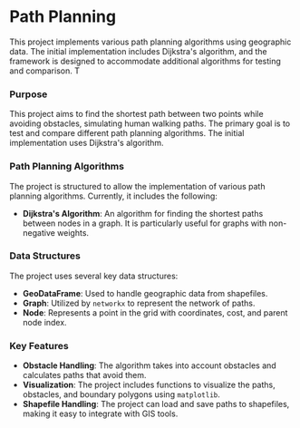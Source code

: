 # Path Planning

This project implements various path planning algorithms using geographic data. The initial implementation includes Dijkstra's algorithm, and the framework is designed to accommodate additional algorithms for testing and comparison. T

### Purpose

This project aims to find the shortest path between two points while avoiding obstacles, simulating human walking paths. The primary goal is to test and compare different path planning algorithms. The initial implementation uses Dijkstra's algorithm.

### Path Planning Algorithms

The project is structured to allow the implementation of various path planning algorithms. Currently, it includes the following:

- **Dijkstra's Algorithm**: An algorithm for finding the shortest paths between nodes in a graph. It is particularly useful for graphs with non-negative weights.

### Data Structures

The project uses several key data structures:

- **GeoDataFrame**: Used to handle geographic data from shapefiles.
- **Graph**: Utilized by `networkx` to represent the network of paths.
- **Node**: Represents a point in the grid with coordinates, cost, and parent node index.

### Key Features

- **Obstacle Handling**: The algorithm takes into account obstacles and calculates paths that avoid them.
- **Visualization**: The project includes functions to visualize the paths, obstacles, and boundary polygons using `matplotlib`.
- **Shapefile Handling**: The project can load and save paths to shapefiles, making it easy to integrate with GIS tools.
